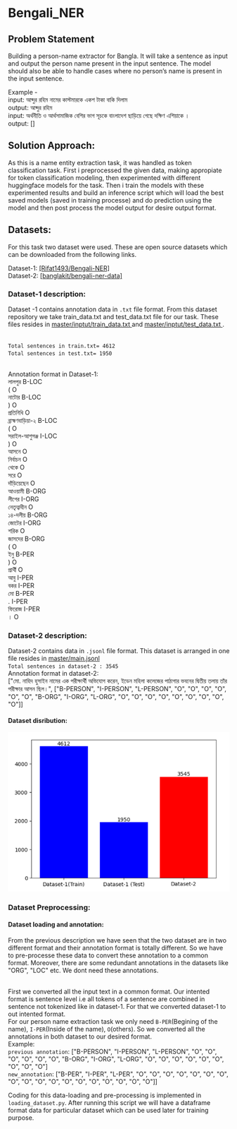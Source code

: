 # Bengali_NER
## Problem Statement
Building a person-name extractor for Bangla. It will take a sentence as input and output the person name present in the input sentence. The model should also be able to handle cases where no person’s name is present in the input sentence.

Example -
<br>input: আব্দুর রহিম নামের কাস্টমারকে একশ টাকা বাকি দিলাম
<br>output: আব্দুর রহিম
<br>input: অর্থনীতি ও আর্থসামাজিক বেশির ভাগ সূচকে বাংলাদেশ ছাড়িয়ে গেছে দক্ষিণ এশিয়াকে ।
<br>output: [] 


## Solution Approach:
As this is a name entity extraction task, it was handled as token classification task. First i preprocessed the given data, making appropiate for token classification modeling, then experimented with different huggingface models for the task. Then i train the models with these experimented results and build an inference script which will load the best saved models (saved in training processe) and do prediction using the model and then post process the model output for desire output format.

## Datasets:
For this  task two dataset were used. These are open source datasets which can be downloaded from the following links.

Dataset-1: <a href= "https://github.com/Rifat1493/Bengali-NER/tree/master/annotated%20data"> [Rifat1493/Bengali-NER] </a>
<br> Dataset-2: <a href= "https://raw.githubusercontent.com/banglakit/bengali-ner-data/master/main.jsonl"> [banglakit/bengali-ner-data] </a>

### Dataset-1 description: 
Dataset -1 contains annotation data in `.txt` file format. From this dataset repository we take train_data.txt and test_data.txt file for our task. These files resides in <a href= "https://github.com/Rifat1493/Bengali-NER/blob/master/Input/train_data.txt"> master/inptut/train_data.txt </a> and <a href= "https://github.com/Rifat1493/Bengali-NER/blob/master/Input/test_data.txt">master/inptut/test_data.txt </a>.

<br>`Total sentences in train.txt= 4612`
<br>`Total sentences in test.txt= 1950`

<br>Annotation format in Dataset-1:
<br>লালপুর	B-LOC
<br>(	O
<br>নাটোর	B-LOC
<br>)	O
<br>প্রতিনিধি	O
<br>ব্রাহ্মণবাড়িয়া-২	B-LOC
<br>(	O
<br>সরাইল-আশুগঞ্জ	I-LOC
<br>)	O
<br>আসনে	O
<br>নির্বাচন	O
<br>থেকে	O
<br>সরে	O
<br>দাঁড়িয়েছেন	O
<br>আওয়ামী	B-ORG
<br>লীগের	I-ORG
<br>নেতৃত্বাধীন	O
<br>১৪-দলীয়	B-ORG
<br>জোটের	I-ORG
<br>শরিক	O
<br>জাসদের	B-ORG
<br>(	O
<br>ইনু	B-PER
<br>)	O
<br>প্রার্থী	O
<br>আবু	I-PER
<br>বকর	I-PER
<br>মো	B-PER
<br>.	I-PER
<br>ফিরোজ	I-PER
<br>।	O

### Dataset-2 description:
Dataset-2 contains data in `.jsonl` file format. This dataset is arranged in one file resides in <a href="https://github.com/banglakit/bengali-ner-data/blob/master/main.jsonl">master/main.jsonl</a>
<br>`Total sentences in dataset-2 : 3545`
<br>Annotation format in dataset-2:
<br>["মো. নাহিদ হুসাইন নামের এক পরীক্ষার্থী অভিযোগ করেন, ইডেন মহিলা কলেজের পাঠাগার ভবনের দ্বিতীয় তলায় তাঁর পরীক্ষার আসন ছিল।", ["B-PERSON", "I-PERSON", "L-PERSON", "O", "O", "O", "O", "O", "O", "B-ORG", "I-ORG", "L-ORG", "O", "O", "O", "O", "O", "O", "O", "O", "O"]]


#### Dataset disribution:

![](Screenshots/dataset_distribution.png)

### Dataset Preprocessing:

#### Dataset loading and annotation:
From the previous description we have seen that the two dataset are in two different format and their annotation format is totally different. So we have to pre-processe these data to convert these annotation to a common format. Moreover, there are some redundant annotations in the datasets like "ORG", "LOC" etc. We dont need these annotations. 

<br> First we converted all the input text in a common format. Our intented format is sentence level i.e all tokens of a sentence are combined in sentence not tokenized like in dataset-1. For that we converted dataset-1 to out intented format.
<br> For our person name extraction task we only need `B-PER`(Begining of the name), `I-PER`(Inside of the name), `O`(others). So we converted all the annotations in both dataset to our desired format.
<br> Example:
<br>`previous annotation`: ["B-PERSON", "I-PERSON", "L-PERSON", "O", "O", "O", "O", "O", "O", "B-ORG", "I-ORG", "L-ORG", "O", "O", "O", "O", "O", "O", "O", "O", "O"]
<br>`new_annotation`: ["B-PER", "I-PER", "L-PER", "O", "O", "O", "O", "O", "O", "O", "O", "O", "O", "O", "O", "O", "O", "O", "O", "O", "O"]]

Coding for this data-loading and pre-processing is implemented in `loading_dataset.py`. After running this script we will have a dataframe format data for particular dataset which can be used later for training purpose.

#### 
